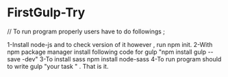 # FirstGulp-Try




// To run program properly users have to do followings ;

1-Install node-js and to check version of it however , run npm init.
2-With npm package manager install following code for gulp "npm install gulp --save -dev"
3-To install sass npm install node-sass
4-To run program should to write gulp "your task " . That is it.
